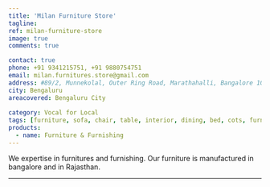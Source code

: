 ```yaml
---
title: 'Milan Furniture Store'
tagline: 
ref: milan-furniture-store
image: true
comments: true

contact: true
phone: +91 9341215751, +91 9880754751
email: milan.furnitures.store@gmail.com 
address: #89/2, Munnekolal, Outer Ring Road, Marathahalli, Bangalore 102, Beside Pai International<br>#12, 27th Main Road HSR layout, Bangalore
city: Bengaluru
areacovered: Bengaluru City  
 
category: Vocal for Local
tags: [furniture, sofa, chair, table, interior, dining, bed, cots, furnishing]
products:
  - name: Furniture & Furnishing
---
```


  We expertise in furnitures and furnishing. Our furniture is manufactured in bangalore and in Rajasthan.

---
